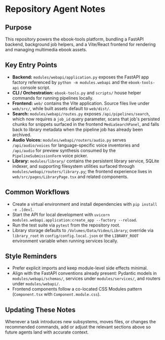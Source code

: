# Repository Agent Notes

## Purpose
This repository powers the ebook-tools platform, bundling a FastAPI backend, background job helpers, and a Vite/React frontend for rendering and managing multimedia ebook assets.

## Key Entry Points
- **Backend:** `modules/webapi/application.py` exposes the FastAPI app factory referenced by `python -m modules.webapi` and the `ebook-tools-api` console script.
- **CLI / Orchestration:** `ebook-tools.py` and `scripts/` house helper commands for running pipelines locally.
- **Frontend:** `web/` contains the Vite application. Source files live under `web/src/`, while built assets default to `web/dist/`.
- **Search:** `modules/webapi/routes.py` exposes `/api/pipelines/search`, which now requires a `job_id` query parameter, scans that job's persisted chunks for snippets surfaced in the frontend `MediaSearchPanel`, and falls back to library metadata when the pipeline job has already been archived.
- **Audio Voices:** `modules/webapi/routers/audio.py` serves `/api/audio/voices` for language-specific voice inventories and `/api/audio` for preview synthesis consumed by the `PipelineSubmissionForm` voice picker.
- **Library:** `modules/library/` contains the persistent library service, SQLite indexer, and supporting filesystem utilities surfaced through `modules/webapi/routers/library.py`; the frontend experience lives in `web/src/pages/LibraryPage.tsx` and related components.

## Common Workflows
- Create a virtual environment and install dependencies with `pip install -e .[dev]`.
- Start the API for local development with `uvicorn modules.webapi.application:create_app --factory --reload`.
- Run the test suite via `pytest` from the repository root.
- Library storage defaults to `/Volumes/Data/Video/Library`; override via `library_root` in `config/config.local.json` or the `LIBRARY_ROOT` environment variable when running services locally.

## Style Reminders
- Prefer explicit imports and keep module-level side effects minimal.
- Align with the FastAPI conventions already present: Pydantic models in `modules/webapi/schemas/`, services under `modules/services/`, and routers under `modules/webapi/`.
- Frontend components follow a co-located CSS Modules pattern (`Component.tsx` with `Component.module.css`).

## Updating These Notes
Whenever a task introduces new subsystems, moves files, or changes the recommended commands, add or adjust the relevant sections above so future agents land with accurate context.
